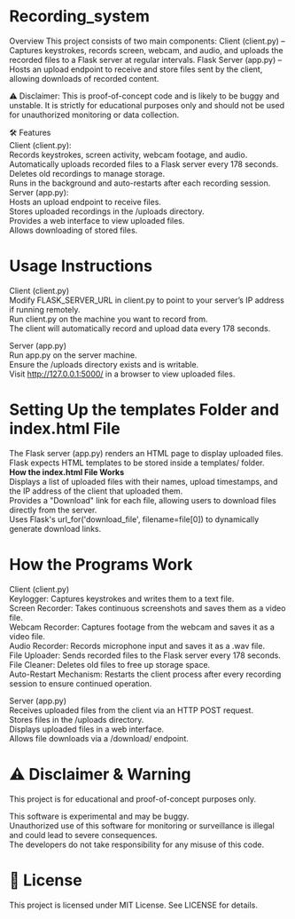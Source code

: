# Recording_system
Overview This project consists of two main components:  Client (client.py) – Captures keystrokes, records screen, webcam, and audio, and uploads the recorded files to a Flask server at regular intervals. Flask Server (app.py) – Hosts an upload endpoint to receive and store files sent by the client, allowing downloads of recorded content.<br>


⚠ Disclaimer: This is proof-of-concept code and is likely to be buggy and unstable. It is strictly for educational purposes only and should not be used for unauthorized monitoring or data collection.

🛠 Features<br>
Client (client.py):<br>
Records keystrokes, screen activity, webcam footage, and audio.<br>
Automatically uploads recorded files to a Flask server every 178 seconds.<br>
Deletes old recordings to manage storage.<br>
Runs in the background and auto-restarts after each recording session.<br>
Server (app.py):<br>
Hosts an upload endpoint to receive files.<br>
Stores uploaded recordings in the /uploads directory.<br>
Provides a web interface to view uploaded files.<br>
Allows downloading of stored files.<br>

# Usage Instructions
Client (client.py)<br>
Modify FLASK_SERVER_URL in client.py to point to your server’s IP address if running remotely.<br>
Run client.py on the machine you want to record from.<br>
The client will automatically record and upload data every 178 seconds.<br>

Server (app.py)<br>
Run app.py on the server machine.<br>
Ensure the /uploads directory exists and is writable.<br>
Visit http://127.0.0.1:5000/ in a browser to view uploaded files.<br>
# Setting Up the templates Folder and index.html File<br>
The Flask server (app.py) renders an HTML page to display uploaded files. Flask expects HTML templates to be stored inside a templates/ folder.<br>
<b>How the index.html File Works</b><br>
Displays a list of uploaded files with their names, upload timestamps, and the IP address of the client that uploaded them.<br>
Provides a "Download" link for each file, allowing users to download files directly from the server.<br>
Uses Flask's url_for('download_file', filename=file[0]) to dynamically generate download links.<br>
# How the Programs Work<br>
Client (client.py)<br>
Keylogger: Captures keystrokes and writes them to a text file.<br>
Screen Recorder: Takes continuous screenshots and saves them as a video file.<br>
Webcam Recorder: Captures footage from the webcam and saves it as a video file.<br>
Audio Recorder: Records microphone input and saves it as a .wav file.<br>
File Uploader: Sends recorded files to the Flask server every 178 seconds.<br>
File Cleaner: Deletes old files to free up storage space.<br>
Auto-Restart Mechanism: Restarts the client process after every recording session to ensure continued operation.<br>

Server (app.py)<br>
Receives uploaded files from the client via an HTTP POST request.<br>
Stores files in the /uploads directory.<br>
Displays uploaded files in a web interface.<br>
Allows file downloads via a /download/<filename> endpoint.<br>


# ⚠ Disclaimer & Warning<br>
This project is for educational and proof-of-concept purposes only.<br>

This software is experimental and may be buggy.<br>
Unauthorized use of this software for monitoring or surveillance is illegal and could lead to severe consequences.<br>
The developers do not take responsibility for any misuse of this code.<br>

# 📜 License<br>
This project is licensed under MIT License. See LICENSE for details.

